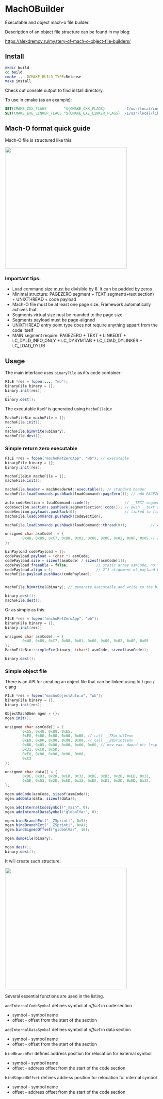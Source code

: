 # MachOBuilder

Executable and object mach-o file builder.

Description of an object file structure can be found in my blog:

https://alexdremov.ru/mystery-of-mach-o-object-file-builders/

## Install

```bash
mkdir build
cd build
cmake .. -DCMAKE_BUILD_TYPE=Release
make install
```

Check out console output to find install directory.

To use in cmake (as an example):

```cmake
SET(CMAKE_CXX_FLAGS        "${CMAKE_CXX_FLAGS}         -I/usr/local/include") # check your installation directory
SET(CMAKE_EXE_LINKER_FLAGS "${CMAKE_EXE_LINKER_FLAGS}  -L/usr/local/lib")
```

## Mach-O format quick guide

Mach-O file is structured like this:

<img width="400px" src="https://github.com/AlexRoar/MachOBuilder/raw/main/assets/machostruct.png">

### Important tips: 
- Load command size must be divisible by 8. It can be padded by zeros
- Minimal structure: PAGEZERO segment + TEXT segment(+text section) + UNIXTHREAD + code payload
- Mach-O file must be at least one page size. Framework automatically achives that.
- Segments virtual size nust be rounded to the page size.
- Segments payload must be page-aligned 
- UNIXTHREAD entry point type does not require anything appart from the code itself
- MAIN segment require: PAGEZERO + TEXT + LINKEDIT + LC_DYLD_INFO_ONLY + LC_DYSYMTAB + LC_LOAD_DYLINKER + LC_LOAD_DYLIB
## Usage

The main interface uses ```binaryFile``` as it's code container:

```java
FILE *res = fopen(..., "wb");
binaryFile binary = {};
binary.init(res);
...
binary.dest();
```

The executable itself is generated using  ```MachoFileBin```

```java
MachoFileBin machoFile = {};
machoFile.init();
...
machoFile.binWrite(&binary);
machoFile.dest();
```

### Simple return zero executable

```java
FILE *res = fopen("machoRetZeroApp", "wb"); // executable
binaryFile binary = {};
binary.init(res);

MachoFileBin machoFile = {};
machoFile.init();

machoFile.header = machHeader64::executable(); // standard header
machoFile.loadCommands.pushBack(loadCommand::pageZero()); // add PAGEZERO load command 

auto codeSection = loadCommand::code();                // __TEXT segment
codeSection.sections.pushBack(segmentSection::code()); // push __text section to __TEXT segment
codeSection.payloads.pushBack(0);                      // linked to first payload
machoFile.loadCommands.pushBack(codeSection);

machoFile.loadCommands.pushBack(loadCommand::thread(0));           // Add UNIXTHREAD load command referencing to first section (codeSection)

unsigned char asmCode[] = {
        0x48, 0x89, 0xC7, 0xB8, 0x01, 0x00, 0x00, 0x02, 0x0F, 0x05 // asm code to execute return 0 syscall
};

binPayload codePayload = {};
codePayload.payload = (char *) asmCode;
codePayload.size = sizeof(asmCode) / sizeof(asmCode[1]);
codePayload.freeable = false;             // static array asmCode, no free() required
codePayload.align = 1;                    // 2^1 alignment of payload block
machoFile.payload.pushBack(codePayload);


machoFile.binWrite(&binary); // generate executable and write to the binary

binary.dest();
machoFile.dest();
```

Or as simple as this:

```java
FILE *res = fopen("machoRetZeroApp", "wb");
binaryFile binary = {};
binary.init(res);

unsigned char asmCode[] = {
        0x48, 0x89, 0xC7, 0xB8, 0x01, 0x00, 0x00, 0x02, 0x0F, 0x05
};
MachoFileBin::simpleExe(binary, (char*) asmCode, sizeof(asmCode));

binary.dest();
```

### Simple object file

There is an API for creating an object file that can be linked using ld / gcc / clang

```java
FILE *res = fopen("machoObjectAuto.o", "wb");
binaryFile binary = {};
binary.init(res);

ObjectMachOGen mgen = {};
mgen.init();

unsigned char asmCode[] = {
        0x55, 0x48, 0x89, 0xE5,
        0xE8, 0x00, 0x00, 0x00, 0x00, // call __Z8printTenv
        0xE8, 0x00, 0x00, 0x00, 0x00, // call __Z8printTenv
        0x8B, 0x05, 0x00, 0x00, 0x00, 0x00, // mov eax, dword ptr [rip + offset globalVar ]
        0x31, 0xC0, 0x5D,
        0xE8, 0x00, 0x00, 0x00, 0x00,
        0xC3
};

unsigned char data[] = {
        0xDE, 0xD3, 0x2D, 0xED, 0x32, 0xDE, 0xD3, 0x2D, 0xED, 0x32,
        0xDE, 0xD3, 0x2D, 0xED, 0x32, 0xDE, 0xD3, 0x2D, 0xED, 0x32,
};

mgen.addCode(asmCode, sizeof(asmCode));
mgen.addData(data, sizeof(data));

mgen.addInternalCodeSymbol("_main", 0);
mgen.addInternalDataSymbol("globalVar", 0);

mgen.bindBranchExt("__Z5printi", 0x5);
mgen.bindBranchExt("__Z5printi", 0xA);
mgen.bindSignedOffset("globalVar", 16);

mgen.dumpFile(binary);

mgen.dest();
binary.dest();
```

It will create such structure:

<img width="400px" src="https://github.com/AlexRoar/MachOBuilder/raw/main/assets/struct.png">

Several essential functions are used in the listing.

`addInternalCodeSymbol` defines symbol at *offset* in code section
- symbol - symbol name
- offset - offset from the start of the section

`addInternalDataSymbol` defines symbol at *offset* in data section
- symbol - symbol name
- offset - offset from the start of the section

`bindBranchExt` defines address position for relocation for external symbol
- symbol - symbol name
- offset - address offset from the start of the code section

`bindSignedOffset` defines address position for relocation for internal symbol
- symbol - symbol name
- offset - address offset from the start of the code section
